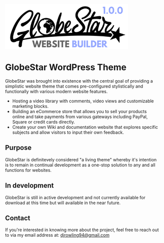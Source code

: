![alt text](https://github.com/dallasrowling/GlobeStar-WordPress-Theme/blob/main/WEBSITE%20BUILDER.png?raw=true)

# GlobeStar WordPress Theme

GlobeStar was brought into existence with the central goal of providing a simplistic website theme that comes pre-configured stylistically and functionally with various modern website features.

* Hosting a video library with comments, video views and customizable marketing blocks.
* Building an eCommerce store that allows you to sell your products online and take payments from various gateways including PayPal, Square or credit cards directly.
* Create your own Wiki and documentation website that explores specific subjects and allow visitors to input their own feedback.

## Purpose

GlobeStar is definitevely considered "a living theme" whereby it's intention is to remain in continual development as a one-stop solution to any and all functions for websites. 

## In development

GlobeStar is still in active development and not currently available for download at this time but will available in the near future.

## Contact

If you're interested in knowing more about the project, feel free to reach out to via my email address at: djrowling94@gmail.com
